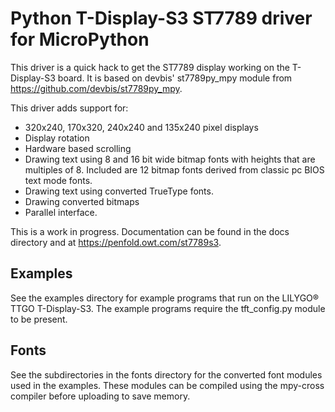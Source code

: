 Python T-Display-S3 ST7789 driver for MicroPython
=================================================

This driver is a quick hack to get the ST7789 display working on the T-Display-S3 board.
It is based on devbis' st7789py_mpy module from https://github.com/devbis/st7789py_mpy.

This driver adds support for:

- 320x240, 170x320, 240x240 and 135x240 pixel displays
- Display rotation
- Hardware based scrolling
- Drawing text using 8 and 16 bit wide bitmap fonts with heights that are
  multiples of 8.  Included are 12 bitmap fonts derived from classic pc
  BIOS text mode fonts.
- Drawing text using converted TrueType fonts.
- Drawing converted bitmaps
- Parallel interface.


This is a work in progress. Documentation can be found in the docs directory
and at https://penfold.owt.com/st7789s3.


Examples
--------

See the examples directory for example programs that run on the LILYGO® TTGO T-Display-S3.
The example programs require the tft_config.py module to be present.

Fonts
-----

See the subdirectories in the fonts directory for the converted font modules
used in the examples. These modules can be compiled using the mpy-cross
compiler before uploading to save memory.
